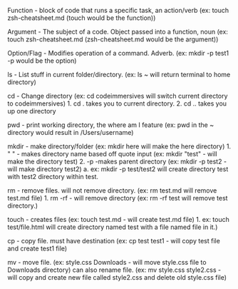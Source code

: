 Function - block of code that runs a specific task, an action/verb (ex: touch zsh-cheatsheet.md (touch would be the function))

Argument - The subject of a code. Object passed into a function, noun (ex: touch zsh-cheatsheet.md (zsh-cheatsheet.md would be the argument))

Option/Flag - Modifies operation of a command. Adverb. (ex: mkdir -p test1  -p would be the option) 

ls - List stuff in current folder/directory. (ex: ls ~ will return terminal to home directory)

cd - Change directory (ex: cd codeimmersives will switch current directory to codeimmersives)
    1. cd .  takes you to current directory.
    2. cd .. takes you up one directory

pwd - print working directory, the where am I feature (ex: pwd in the ~ directory would result in /Users/username)

mkdir - make directory/folder (ex: mkdir here will make the here directory)
    1. " " - makes directory name based off quote input (ex: mkdir "test" - will make the directory test)
    2. -p -makes parent directory (ex: mkdir -p test2  - will make directory test2)
            a. ex: mkdir -p test/test2  will create directory test with test2 directory within test. 

 rm - remove files. will not remove directory. (ex: rm test.md will remove test.md file)
    1. rm -rf - will remove directory (ex: rm -rf test  will remove test directory.)

touch - creates files (ex: touch test.md - will create test.md file) 
    1. ex: touch test/file.html  will create directory named test with a file named file in it.)

cp - copy file. must have destination (ex: cp test test1  - will copy test file and create test1 file)

mv - move file. (ex: style.css Downloads - will move style.css file to Downloads directory) can also rename file. (ex: mv style.css style2.css - will copy and create new file called style2.css and delete old style.css file)